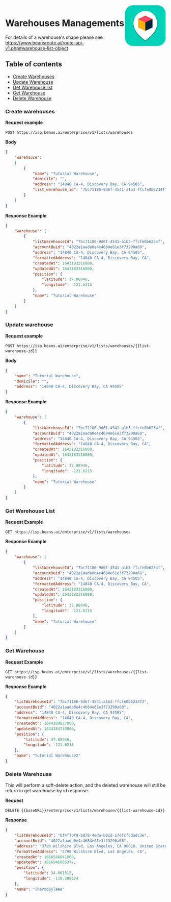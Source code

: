 

<img src="../../assets/images/beans-128x128.png" align="right" />

# Warehouses Managements



For details of a warehouse's shape please see https://www.beansroute.ai/route-api-v1.php#warehouse-list-object


## Table of contents
- [Create Warehouses](#create-warehouses)
- [Update Warehouse](#update-warehouse)
- [Get Warehouse list](#get-warehouse-list)
- [Get Warehouse](#get-warehouse)
- [Delete Warehouse](#delete-warehouse)

### Create warehouses

**Request example**

```
POST https://isp.beans.ai/enterprise/v1/lists/warehouses
```

**Body**

```json
{
    "warehouse":
    [
        {
            "name": "Tutorial Warehouse",
            "domicile": "",
            "address": "14840 CA-4, Discovery Bay, CA 94505",
            "list_warehouse_id": "7bc71186-9d6f-4541-a1b3-ffcfe0b6234f"
        }
    ]
}
```

**Response Example**

```json
{
    "warehouse": [
        {
            "listWarehouseId": "7bc71186-9d6f-4541-a1b3-ffcfe0b6234f",
            "accountBuid": "4022a1aada0e4c4684e61e3f73290a68",
            "address": "14840 CA-4, Discovery Bay, CA 94505",
            "formattedAddress": "14840 CA-4, Discovery Bay, CA",
            "createdAt": 1643183316000,
            "updatedAt": 1643183316000,
            "position": {
                "latitude": 37.88946,
                "longitude": -121.6215
            },
            "name": "Tutorial Warehouse"
        }
    ]
}
```

### Update warehouse

**Request example**

```
POST https://isp.beans.ai/enterprise/v1/lists/warehouses/{{list-warehouse-id}}
```

**Body**

```json
{
    "name": "Tutorial Warehouse",
    "domicile": "",
    "address": "14840 CA-4, Discovery Bay, CA 94505"
}
```

**Response Example**

```json
{
    "warehouse": [
        {
            "listWarehouseId": "7bc71186-9d6f-4541-a1b3-ffcfe0b6234f",
            "accountBuid": "4022a1aada0e4c4684e61e3f73290a68",
            "address": "14840 CA-4, Discovery Bay, CA 94505",
            "formattedAddress": "14840 CA-4, Discovery Bay, CA",
            "createdAt": 1643183316000,
            "updatedAt": 1643183316000,
            "position": {
                "latitude": 37.88946,
                "longitude": -121.6215
            },
            "name": "Tutorial Warehouse"
        }
    ]
}
```

### Get Warehouse List

**Request Example**

```
GET https://isp.beans.ai/enterprise/v1/lists/warehouses
```

**Response Example**

```json
{
    "warehouse": [
        {
            "listWarehouseId": "7bc71186-9d6f-4541-a1b3-ffcfe0b6234f",
            "accountBuid": "4022a1aada0e4c4684e61e3f73290a68",
            "address": "14840 CA-4, Discovery Bay, CA 94505",
            "formattedAddress": "14840 CA-4, Discovery Bay, CA",
            "createdAt": 1643183316000,
            "updatedAt": 1643183316000,
            "position": {
                "latitude": 37.88946,
                "longitude": -121.6215
            },
            "name": "Tutorial Warehouse"
        }
    ]
}
```

### Get Warehouse

**Request Example**

```
GET https://isp.beans.ai/enterprise/v1/lists/warehouses/{{list-warehouse-id}}
```

**Response Example**

```json
{
    "listWarehouseId": "7bc71186-9d6f-4541-a1b3-ffcfe0b6234f2",
    "accountBuid": "4022a1aada0e4c4684e61e3f73290a68",
    "address": "14840 CA-4, Discovery Bay, CA 94505",
    "formattedAddress": "14840 CA-4, Discovery Bay, CA",
    "createdAt": 1644384027000,
    "updatedAt": 1644384739000,
    "position": {
        "latitude": 37.88946,
        "longitude": -121.6215
    },
    "name": "Tutorial Warehouse2"
}
```


### Delete Warehouse
This will perform a soft-delete action, and the deleted warehouse will still be return in get warehouse by id response.

**Request**
```
DELETE {{baseURL}}/enterprise/v1/lists/warehouse/{{list-warehouse-id}}
```

**Response**
```json
{
    "listWarehouseId": "6f4f7bf9-b878-4eda-b01d-17dfcfcdadc3e",
    "accountBuid": "4022a1aada0e4c4684e61e3f73290a68",
    "address": "3790 Wilshire Blvd, Los Angeles, CA 90010, United States",
    "formattedAddress": "3790 Wilshire Blvd, Los Angeles, CA",
    "createdAt": 1656546041000,
    "updatedAt": 1656546065377,
    "position": {
        "latitude": 34.061512,
        "longitude": -118.308624
    },
    "name": "Thermopylaee"
}
```
